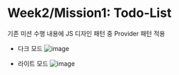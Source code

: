 # Week2/Mission1: Todo-List

기존 미션 수행 내용에 JS 디자인 패턴 중 Provider 패턴 적용

- 다크 모드
![image](https://github.com/user-attachments/assets/207fdc1c-1585-43bf-acdf-f70d6ff75c36)

- 라이트 모드
![image](https://github.com/user-attachments/assets/758b4a39-f207-4560-a06b-f95ae2a8c45a)

